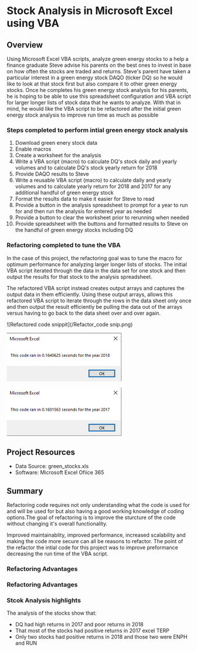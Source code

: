 # Stock Analysis in Microsoft Excel using VBA

## Overview
Using Microsoft Excel VBA scripts, analyze green energy stocks to a help a finance graduate Steve advise his parents on the best ones to invest in base on how often the stocks are traded and returns. Steve's parent have taken a particular interest in a green energy stock DAQO (ticker DQ) so he would like to look at that stock first but also compare it to other green energy stocks. Once he completes his green energy stock analysis for his parents, he is hoping to be able to use this spreadsheet configuration and VBA script for larger longer lists of stock data that he wants to analyze. With that in mind, he would like the VBA script to be refactored after the initial green energy stock analysis to improve run time as much as possible

### Steps completed to perform intial green energy stock analysis
1.  Download green enery stock data
2.  Enable macros
3.  Create a worksheet for the analysis
4.  Write a VBA script (macro) to calculate DQ's stock daily and yearly volumes and to calculate DQ's stock yearly return for 2018
6.  Provide DAQO results to Steve
7.  Write a reusable VBA script (macro) to calculate daily and yearly volumes and to calculate yearly return for 2018 and 2017 for any additional handful of green energy stock
9.  Format the results data to make it easier for Steve to read
10. Provide a button in the analysis spreadsheet to prompt for a year to run for and then run the analysis for entered year as needed
11. Provide a button to clear the worksheet prior to rerunning when needed
12. Provide spreadsheet with the buttons and formatted results to Steve on the handful of green energy stocks including DQ

### Refactoring completed to tune the VBA 
In the case of this project, the refactoring goal was to tune the macro for optimum performance for analyzing larger longer lists of stocks. The initial VBA script iterated through the data in the data set for one stock and then output the results for that stock to the analysis spreadsheet. 


The refactored VBA script instead creates output arrays and captures the output data in them efficiently. Using these output arrays, allows this refactored VBA script to iterate through the rows in the data sheet only once and then output the result efficiently be pulling the data out of the arrays versus having to go back to the data sheet over and over again.

![Refactored code snippit](/Refactor_code snip.png)  

![2018 refactored time](/Resources/VBA_Challenge_2018.png)  

![2017 refactor time](/Resources/VBA_Challenge_2017.png)  

## Project Resources
- Data Source: green_stocks.xls
- Software: Microsoft Excel Ofiice 365

## Summary
Refactoring code requires not only understanding what the code is used for and will be used for but also having a good working knowledge of coding options.The goal of refactoring is to improve the sturcture of the code without changing it's overall functionality. 

Improved maintainablity, improved performance, increased scalability and making the code more secure can all be reasons to refactor. The point of the refactor the intial code for this project was to improve preformance decreasing the run time of the VBA script.



### Refactoring Advantages

### Refactoring Advantages

### Stcok Analysis highlights
The analysis of the stocks show that:
- DQ had high returns in 2017 and poor returns in 2018
- That most of the stocks had positive returns in 2017 excel TERP
- Only two stocks had positive returns in 2018 and those two were ENPH and RUN
